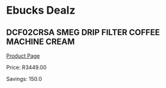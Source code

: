 
# Ebucks Dealz
## DCF02CRSA SMEG DRIP FILTER COFFEE MACHINE CREAM
[Product Page](https://www.ebucks.com/web/shop/productSelected.do?prodId=1158945819&catId=1157555110)

Price: R3449.00

Savings: 150.0


	